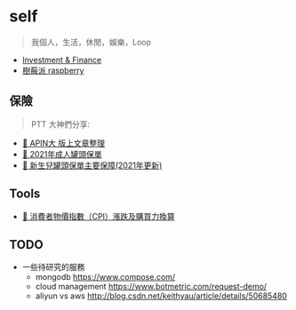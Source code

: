 # self

> 我個人，生活，休閒，娛樂，Loop

- [Investment & Finance](/self/investment-finance/README.md)
- [樹莓派 raspberry](/self/raspberry/README.md)

## 保險

> PTT 大神們分享:

- [:link: APIN大 版上文章整理](https://www.ptt.cc/bbs/Insurance/M.1554232749.A.39D.html)
- [:link: 2021年成人罐頭保單](https://www.ptt.cc/bbs/Insurance/M.1540543905.A.1B0.html)
- [:link: 新生兒罐頭保單主要保障(2021年更新)](https://www.ptt.cc/bbs/Insurance/M.1591711651.A.079.html)

## Tools

- [:link: 消費者物價指數（CPI）漲跌及購買力換算](https://estat.dgbas.gov.tw/cpi_curv/cpi_curv.asp)

## TODO

- 一些待研究的服務
  - mongodb https://www.compose.com/
  - cloud management https://www.botmetric.com/request-demo/
  - aliyun vs aws http://blog.csdn.net/keithyau/article/details/50685480
